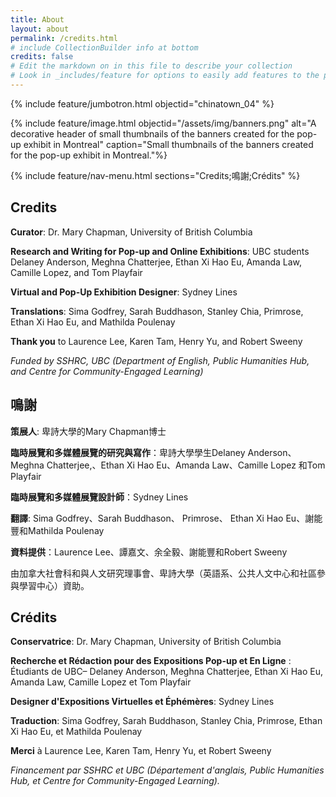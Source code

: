 ```yaml
---
title: About
layout: about
permalink: /credits.html
# include CollectionBuilder info at bottom
credits: false
# Edit the markdown on in this file to describe your collection
# Look in _includes/feature for options to easily add features to the page
---
```

{% include feature/jumbotron.html objectid="chinatown_04" %}

{% include feature/image.html objectid="/assets/img/banners.png" alt="A decorative header of small thumbnails of the banners created for the pop-up exhibit in Montreal" caption="Small thumbnails of the banners created for the pop-up exhibit in Montreal."%}

{% include feature/nav-menu.html sections="Credits;鳴謝;Crédits" %}

## Credits

**Curator**: Dr. Mary Chapman, University of British Columbia

**Research and Writing for Pop-up and Online Exhibitions**: UBC students Delaney Anderson, Meghna Chatterjee, Ethan Xi Hao Eu, Amanda Law, Camille Lopez, and Tom Playfair

**Virtual and Pop-Up Exhibition Designer**: Sydney Lines

**Translations**: Sima Godfrey, Sarah Buddhason, Stanley Chia, Primrose, Ethan Xi Hao Eu, and Mathilda Poulenay

**Thank you** to Laurence Lee, Karen Tam, Henry Yu, and Robert Sweeny

*Funded by SSHRC, UBC (Department of English, Public Humanities Hub, and Centre for Community-Engaged Learning)*

## 鳴謝

**策展人**: 卑詩大學的Mary Chapman博士 

**臨時展覽和多媒體展覽的研究與寫作**：卑詩大學學生Delaney Anderson、Meghna Chatterjee,、Ethan Xi Hao Eu、Amanda Law、Camille Lopez 和Tom Playfair

**臨時展覽和多媒體展覽設計師**：Sydney Lines

**翻譯**: Sima Godfrey、Sarah Buddhason、 Primrose、 Ethan Xi Hao Eu、謝能豐和Mathilda Poulenay

**資料提供**：Laurence Lee、譚嘉文、余全毅、謝能豐和Robert Sweeny

由加拿大社會科和與人文研究理事會、卑詩大學（英語系、公共人文中心和社區參與學習中心）資助。

## Crédits

**Conservatrice**: Dr. Mary Chapman, University of British Columbia

**Recherche et Rédaction pour des Expositions Pop-up et En Ligne** : Étudiants de UBC– Delaney Anderson, Meghna Chatterjee, Ethan Xi Hao Eu, Amanda Law, Camille Lopez et Tom Playfair

**Designer d'Expositions Virtuelles et Éphémères**: Sydney Lines

**Traduction**: Sima Godfrey, Sarah Buddhason, Stanley Chia, Primrose, Ethan Xi Hao Eu, et Mathilda Poulenay

**Merci** à Laurence Lee, Karen Tam, Henry Yu, et Robert Sweeny

*Financement par SSHRC et UBC (Département d'anglais, Public Humanities Hub, et Centre for Community-Engaged Learning).*
